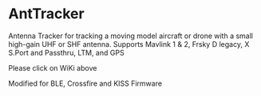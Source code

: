 # AntTracker
Antenna Tracker for tracking a moving model aircraft or drone with a small high-gain UHF or SHF antenna. 
Supports Mavlink 1 & 2, Frsky D legacy, X S.Port and Passthru, LTM, and GPS

Please click on WiKi above

Modified for BLE, Crossfire and KISS Firmware
